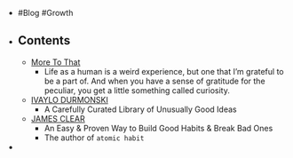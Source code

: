 - #Blog #Growth
- ## Contents
	- [More To That](https://moretothat.com/)
		- Life as a human is a weird experience, but one that I’m grateful to be a part of. And when you have a sense of gratitude for the peculiar, you get a little something called curiosity.
	- [IVAYLO DURMONSKI](https://durmonski.com/)
		- A Carefully Curated Library of Unusually Good Ideas
	- [JAMES CLEAR](https://jamesclear.com/)
		- An Easy & Proven Way to Build Good Habits & Break Bad Ones
		- The author of `atomic habit`
-